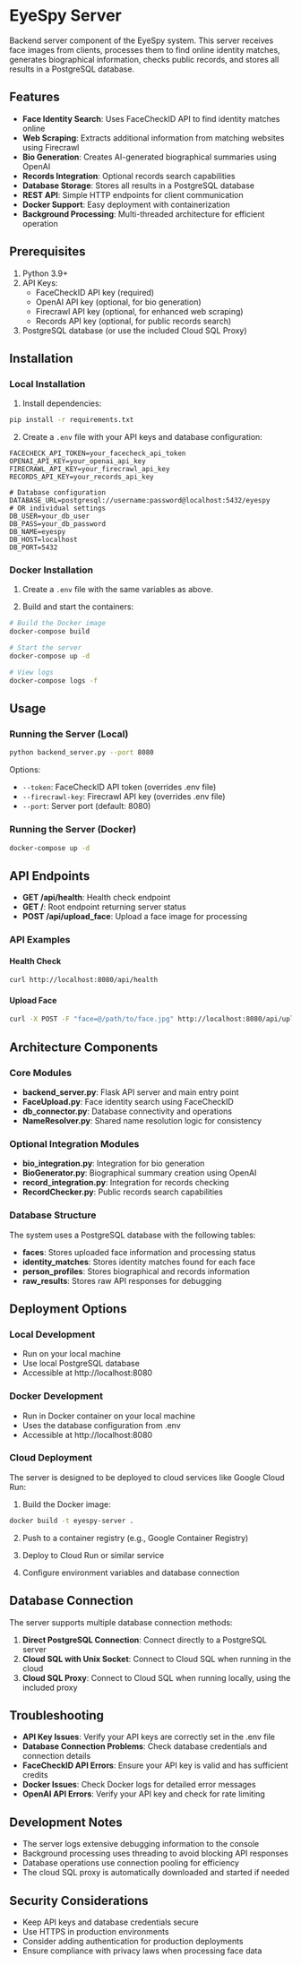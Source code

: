 # EyeSpy Server

Backend server component of the EyeSpy system. This server receives face images from clients, processes them to find online identity matches, generates biographical information, checks public records, and stores all results in a PostgreSQL database.

## Features

- **Face Identity Search**: Uses FaceCheckID API to find identity matches online
- **Web Scraping**: Extracts additional information from matching websites using Firecrawl
- **Bio Generation**: Creates AI-generated biographical summaries using OpenAI
- **Records Integration**: Optional records search capabilities
- **Database Storage**: Stores all results in a PostgreSQL database
- **REST API**: Simple HTTP endpoints for client communication
- **Docker Support**: Easy deployment with containerization
- **Background Processing**: Multi-threaded architecture for efficient operation

## Prerequisites

1. Python 3.9+
2. API Keys:
   - FaceCheckID API key (required)
   - OpenAI API key (optional, for bio generation)
   - Firecrawl API key (optional, for enhanced web scraping)
   - Records API key (optional, for public records search)
3. PostgreSQL database (or use the included Cloud SQL Proxy)

## Installation

### Local Installation

1. Install dependencies:
```bash
pip install -r requirements.txt
```

2. Create a `.env` file with your API keys and database configuration:
```
FACECHECK_API_TOKEN=your_facecheck_api_token
OPENAI_API_KEY=your_openai_api_key
FIRECRAWL_API_KEY=your_firecrawl_api_key
RECORDS_API_KEY=your_records_api_key

# Database configuration
DATABASE_URL=postgresql://username:password@localhost:5432/eyespy
# OR individual settings
DB_USER=your_db_user
DB_PASS=your_db_password
DB_NAME=eyespy
DB_HOST=localhost
DB_PORT=5432
```

### Docker Installation

1. Create a `.env` file with the same variables as above.

2. Build and start the containers:
```bash
# Build the Docker image
docker-compose build

# Start the server
docker-compose up -d

# View logs
docker-compose logs -f
```

## Usage

### Running the Server (Local)

```bash
python backend_server.py --port 8080
```

Options:
- `--token`: FaceCheckID API token (overrides .env file)
- `--firecrawl-key`: Firecrawl API key (overrides .env file)
- `--port`: Server port (default: 8080)

### Running the Server (Docker)

```bash
docker-compose up -d
```

## API Endpoints

- **GET /api/health**: Health check endpoint
- **GET /**: Root endpoint returning server status
- **POST /api/upload_face**: Upload a face image for processing

### API Examples

#### Health Check
```bash
curl http://localhost:8080/api/health
```

#### Upload Face
```bash
curl -X POST -F "face=@/path/to/face.jpg" http://localhost:8080/api/upload_face
```

## Architecture Components

### Core Modules

- **backend_server.py**: Flask API server and main entry point
- **FaceUpload.py**: Face identity search using FaceCheckID
- **db_connector.py**: Database connectivity and operations
- **NameResolver.py**: Shared name resolution logic for consistency

### Optional Integration Modules

- **bio_integration.py**: Integration for bio generation
- **BioGenerator.py**: Biographical summary creation using OpenAI
- **record_integration.py**: Integration for records checking
- **RecordChecker.py**: Public records search capabilities

### Database Structure

The system uses a PostgreSQL database with the following tables:

- **faces**: Stores uploaded face information and processing status
- **identity_matches**: Stores identity matches found for each face
- **person_profiles**: Stores biographical and records information
- **raw_results**: Stores raw API responses for debugging

## Deployment Options

### Local Development
- Run on your local machine
- Use local PostgreSQL database
- Accessible at http://localhost:8080

### Docker Development
- Run in Docker container on your local machine
- Uses the database configuration from .env
- Accessible at http://localhost:8080

### Cloud Deployment
The server is designed to be deployed to cloud services like Google Cloud Run:

1. Build the Docker image:
```bash
docker build -t eyespy-server .
```

2. Push to a container registry (e.g., Google Container Registry)

3. Deploy to Cloud Run or similar service

4. Configure environment variables and database connection

## Database Connection

The server supports multiple database connection methods:

1. **Direct PostgreSQL Connection**: Connect directly to a PostgreSQL server
2. **Cloud SQL with Unix Socket**: Connect to Cloud SQL when running in the cloud
3. **Cloud SQL Proxy**: Connect to Cloud SQL when running locally, using the included proxy

## Troubleshooting

- **API Key Issues**: Verify your API keys are correctly set in the .env file
- **Database Connection Problems**: Check database credentials and connection details
- **FaceCheckID API Errors**: Ensure your API key is valid and has sufficient credits
- **Docker Issues**: Check Docker logs for detailed error messages
- **OpenAI API Errors**: Verify your API key and check for rate limiting

## Development Notes

- The server logs extensive debugging information to the console
- Background processing uses threading to avoid blocking API responses
- Database operations use connection pooling for efficiency
- The cloud SQL proxy is automatically downloaded and started if needed

## Security Considerations

- Keep API keys and database credentials secure
- Use HTTPS in production environments
- Consider adding authentication for production deployments
- Ensure compliance with privacy laws when processing face data